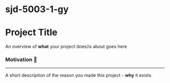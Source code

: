# sjd-5003-1-gy
# Project Title
An overview of **what** your project does/is about goes here
 
### Motivation :rocket:
------------------
A short description of the reason you made this project - **why** it exists.

